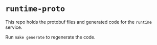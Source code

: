 # `runtime-proto`

This repo holds the protobuf files and generated code for the `runtime` service.

Run `make generate` to regenerate the code.
